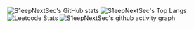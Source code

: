 ![S1eepNextSec's GitHub stats](https://github-readme-stats.vercel.app/api?username=S1eepNextSec)
![S1eepNextSec's Top Langs](https://github-readme-stats.vercel.app/api/top-langs/?username=S1eepNextSec)
![Leetcode Stats](https://leetcard.jacoblin.cool/nurtibbar?site=cn)
![S1eepNextSec's github activity graph](https://github-readme-activity-graph.vercel.app/graph?username=S1eepNextSec&theme=react-dark)
